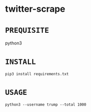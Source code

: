 # twitter-scrape

# `PREQUISITE`
python3

# `INSTALL`
```
pip3 install requirements.txt
```

# `USAGE`
```
python3 --username trump --total 1000
```
